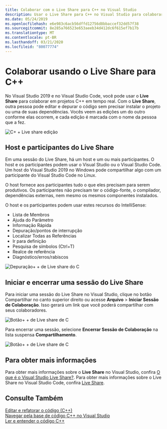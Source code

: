 ```yaml
---
title: Colaborar com o Live Share para C++ no Visual Studio
description: Usar o Live Share para C++ no Visual Studio para colaborar e compartilhar código em tempo real.
ms.date: 05/24/2019
ms.openlocfilehash: e6e983c6acb56dffd12756d8bbaccef32dd57f38
ms.sourcegitcommit: 8e285a766523e653aeeb34d412dc6f615ef7b17b
ms.translationtype: MT
ms.contentlocale: pt-BR
ms.lasthandoff: 03/21/2020
ms.locfileid: "80077774"
---
```

# <a name="collaborate-using-live-share-for-c"></a>Colaborar usando o Live Share para C++

No Visual Studio 2019 e no Visual Studio Code, você pode usar o **Live Share** para colaborar em projetos C++ em tempo real. Com o **Live Share**, outra pessoa pode editar e depurar o código sem precisar instalar o projeto ou uma de suas dependências. Vocês veem as edições um do outro conforme elas ocorrem, e cada edição é marcada com o nome da pessoa que a fez.

![C&#43; &#43; Live share edição](../ide/media/live-share-edit-cpp.png "Live Share edição emC++")

## <a name="live-share-host-and-guests"></a>Host e participantes do Live Share

Em uma sessão do Live Share, há um host e um ou mais participantes. O host e os participantes podem usar o Visual Studio ou o Visual Studio Code. Um host do Visual Studio 2019 no Windows pode compartilhar algo com um participante do Visual Studio Code no Linux.

O host fornece aos participantes tudo o que eles precisam para serem produtivos. Os participantes não precisam ter o código-fonte, o compilador, dependências externas, nem mesmo os mesmos componentes instalados.

O host e os participantes podem usar estes recursos do IntelliSense:

- Lista de Membros
- Ajuda do Parâmetro
- Informação Rápida
- Depuração/pontos de interrupção
- Localizar Todas as Referências
- Ir para definição
- Pesquisa de símbolos (Ctrl+T)
- Realce de referência
- Diagnóstico/erros/rabiscos

![Depuração&#43; &#43; de Live share do C](../ide/media/live-share-debug-cpp.png "Live Share depuração emC++")

## <a name="start-and-end-a-live-share-session"></a>Iniciar e encerrar uma sessão do Live Share

Para iniciar uma sessão do Live Share no Visual Studio, clique no botão Compartilhar no canto superior direito ou acesse **Arquivo** > **Iniciar Sessão de Colaboração**. Isso gerará um link que você poderá compartilhar com seus colaboradores.

![Botão&#43; &#43; de Live share de C](../ide/media/live-share-button-cpp.png "Botão de Live Share")

Para encerrar uma sessão, selecione **Encerrar Sessão de Colaboração** na lista suspensa **Compartilhamento**.

![Botão&#43; &#43; de Live share de C](../ide/media/live-share-end-session-cpp.png "Botão de Live Share")

## <a name="for-more-information"></a>Para obter mais informações

Para obter mais informações sobre o **Live Share** no Visual Studio, confira [O que é o Visual Studio Live Share?](/visualstudio/liveshare/). Para obter mais informações sobre o Live Share no Visual Studio Code, confira [ Live Share](https://marketplace.visualstudio.com/items?itemName=ms-vsliveshare.vsliveshare).

## <a name="see-also"></a>Consulte Também

[Editar e refatorar o código (C++)](writing-and-refactoring-code-cpp.md)</br>
[Navegar pela base de código C++ no Visual Studio](navigate-code-cpp.md)</br>
[Ler e entender o código C++](read-and-understand-code-cpp.md)</br>